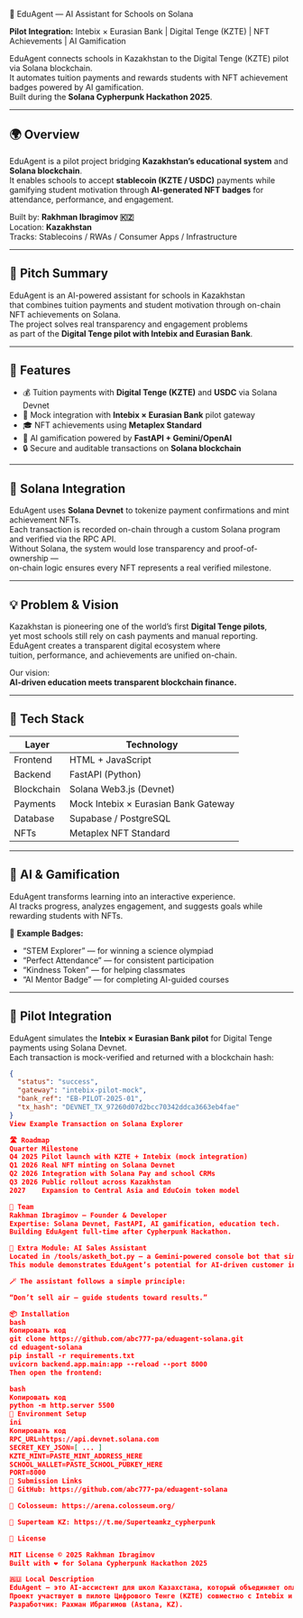  🧠 EduAgent — AI Assistant for Schools on Solana  

**Pilot Integration:** Intebix × Eurasian Bank | Digital Tenge (KZTE) | NFT Achievements | AI Gamification  

EduAgent connects schools in Kazakhstan to the Digital Tenge (KZTE) pilot via Solana blockchain.  
It automates tuition payments and rewards students with NFT achievement badges powered by AI gamification.  
Built during the **Solana Cypherpunk Hackathon 2025**.  

---

## 🌍 Overview  

EduAgent is a pilot project bridging **Kazakhstan’s educational system** and **Solana blockchain**.  
It enables schools to accept **stablecoin (KZTE / USDC)** payments while gamifying student motivation through **AI-generated NFT badges** for attendance, performance, and engagement.  

Built by: **Rakhman Ibragimov 🇰🇿**  
Location: **Kazakhstan**  
Tracks: Stablecoins / RWAs / Consumer Apps / Infrastructure  

---

## 🎯 Pitch Summary  

EduAgent is an AI-powered assistant for schools in Kazakhstan  
that combines tuition payments and student motivation through on-chain NFT achievements on Solana.  
The project solves real transparency and engagement problems  
as part of the **Digital Tenge pilot with Intebix and Eurasian Bank**.  

---

## 🚀 Features  

- 💰 Tuition payments with **Digital Tenge (KZTE)** and **USDC** via Solana Devnet  
- 🧾 Mock integration with **Intebix × Eurasian Bank** pilot gateway  
- 🎓 NFT achievements using **Metaplex Standard**  
- 🤖 AI gamification powered by **FastAPI + Gemini/OpenAI**  
- 🔒 Secure and auditable transactions on **Solana blockchain**  

---

## 🔗 Solana Integration  

EduAgent uses **Solana Devnet** to tokenize payment confirmations and mint achievement NFTs.  
Each transaction is recorded on-chain through a custom Solana program and verified via the RPC API.  
Without Solana, the system would lose transparency and proof-of-ownership —  
on-chain logic ensures every NFT represents a real verified milestone.  

---

## 💡 Problem & Vision  

Kazakhstan is pioneering one of the world’s first **Digital Tenge pilots**,  
yet most schools still rely on cash payments and manual reporting.  
EduAgent creates a transparent digital ecosystem where  
tuition, performance, and achievements are unified on-chain.  

Our vision:  
**AI-driven education meets transparent blockchain finance.**  

---

## 🧩 Tech Stack  

| Layer | Technology |  
|--------|-------------|  
| Frontend | HTML + JavaScript |  
| Backend | FastAPI (Python) |  
| Blockchain | Solana Web3.js (Devnet) |  
| Payments | Mock Intebix × Eurasian Bank Gateway |  
| Database | Supabase / PostgreSQL |  
| NFTs | Metaplex NFT Standard |  

---

## 🧠 AI & Gamification  

EduAgent transforms learning into an interactive experience.  
AI tracks progress, analyzes engagement, and suggests goals while rewarding students with NFTs.  

🏅 **Example Badges:**  
- “STEM Explorer” — for winning a science olympiad  
- “Perfect Attendance” — for consistent participation  
- “Kindness Token” — for helping classmates  
- “AI Mentor Badge” — for completing AI-guided courses  

---

## 🧾 Pilot Integration  

EduAgent simulates the **Intebix × Eurasian Bank pilot** for Digital Tenge payments using Solana Devnet.  
Each transaction is mock-verified and returned with a blockchain hash:  

```json
{
  "status": "success",
  "gateway": "intebix-pilot-mock",
  "bank_ref": "EB-PILOT-2025-01",
  "tx_hash": "DEVNET_TX_97260d07d2bcc70342ddca3663eb4fae"
}
View Example Transaction on Solana Explorer

🛣️ Roadmap
Quarter	Milestone
Q4 2025	Pilot launch with KZTE + Intebix (mock integration)
Q1 2026	Real NFT minting on Solana Devnet
Q2 2026	Integration with Solana Pay and school CRMs
Q3 2026	Public rollout across Kazakhstan
2027	Expansion to Central Asia and EduCoin token model

👥 Team
Rakhman Ibragimov — Founder & Developer
Expertise: Solana Devnet, FastAPI, AI gamification, education tech.
Building EduAgent full-time after Cypherpunk Hackathon.

🧠 Extra Module: AI Sales Assistant
Located in /tools/asketh_bot.py — a Gemini-powered console bot that simulates human-like sales dialogues for English-learning programs.
This module demonstrates EduAgent’s potential for AI-driven customer interaction and personalized learning recommendations.

🪄 The assistant follows a simple principle:

“Don’t sell air — guide students toward results.”

📦 Installation
bash
Копировать код
git clone https://github.com/abc777-pa/eduagent-solana.git
cd eduagent-solana
pip install -r requirements.txt
uvicorn backend.app.main:app --reload --port 8000
Then open the frontend:

bash
Копировать код
python -m http.server 5500
🧩 Environment Setup
ini
Копировать код
RPC_URL=https://api.devnet.solana.com
SECRET_KEY_JSON=[ ... ]
KZTE_MINT=PASTE_MINT_ADDRESS_HERE
SCHOOL_WALLET=PASTE_SCHOOL_PUBKEY_HERE
PORT=8000
🧭 Submission Links
🔗 GitHub: https://github.com/abc777-pa/eduagent-solana

🏁 Colosseum: https://arena.colosseum.org/

💬 Superteam KZ: https://t.me/Superteamkz_cypherpunk

📜 License

MIT License © 2025 Rakhman Ibragimov
Built with ❤️ for Solana Cypherpunk Hackathon 2025

🇷🇺 Local Description
EduAgent — это AI-ассистент для школ Казахстана, который объединяет оплату обучения и мотивацию через NFT-достижения.
Проект участвует в пилоте Цифрового Тенге (KZTE) совместно с Intebix и Евразийским Банком, используя Solana Devnet для прозрачных платежей и токенизации достижений.
Разработчик: Рахман Ибрагимов (Astana, KZ).
